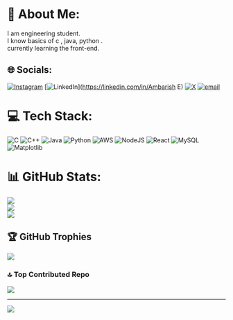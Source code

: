 # 💫 About Me:
I am engineering student.<br>I know basics of c ,  java,  python .<br>currently learning the front-end.<br>


## 🌐 Socials:
[![Instagram](https://img.shields.io/badge/Instagram-%23E4405F.svg?logo=Instagram&logoColor=white)](https://instagram.com/prince_ambi) [![LinkedIn](https://img.shields.io/badge/LinkedIn-%230077B5.svg?logo=linkedin&logoColor=white)](https://linkedin.com/in/Ambarish E) [![X](https://img.shields.io/badge/X-black.svg?logo=X&logoColor=white)](https://x.com/Ambarish) [![email](https://img.shields.io/badge/Email-D14836?logo=gmail&logoColor=white)](mailto:ambarishambarish412@gmail.com) 

# 💻 Tech Stack:
![C](https://img.shields.io/badge/c-%2300599C.svg?style=flat&logo=c&logoColor=white) ![C++](https://img.shields.io/badge/c++-%2300599C.svg?style=flat&logo=c%2B%2B&logoColor=white) ![Java](https://img.shields.io/badge/java-%23ED8B00.svg?style=flat&logo=openjdk&logoColor=white) ![Python](https://img.shields.io/badge/python-3670A0?style=flat&logo=python&logoColor=ffdd54) ![AWS](https://img.shields.io/badge/AWS-%23FF9900.svg?style=flat&logo=amazon-aws&logoColor=white) ![NodeJS](https://img.shields.io/badge/node.js-6DA55F?style=flat&logo=node.js&logoColor=white) ![React](https://img.shields.io/badge/react-%2320232a.svg?style=flat&logo=react&logoColor=%2361DAFB) ![MySQL](https://img.shields.io/badge/mysql-4479A1.svg?style=flat&logo=mysql&logoColor=white) ![Matplotlib](https://img.shields.io/badge/Matplotlib-%23ffffff.svg?style=flat&logo=Matplotlib&logoColor=black)
# 📊 GitHub Stats:
![](https://github-readme-stats.vercel.app/api?username=Ambarish-PAS&theme=gotham&hide_border=false&include_all_commits=false&count_private=false)<br/>
![](https://nirzak-streak-stats.vercel.app/?user=Ambarish-PAS&theme=gotham&hide_border=false)<br/>
![](https://github-readme-stats.vercel.app/api/top-langs/?username=Ambarish-PAS&theme=gotham&hide_border=false&include_all_commits=false&count_private=false&layout=compact)

## 🏆 GitHub Trophies
![](https://github-profile-trophy.vercel.app/?username=Ambarish-PAS&theme=radical&no-frame=false&no-bg=true&margin-w=4)

### 🔝 Top Contributed Repo
![](https://github-contributor-stats.vercel.app/api?username=Ambarish-PAS&limit=5&theme=merko&combine_all_yearly_contributions=true)

---
[![](https://visitcount.itsvg.in/api?id=Ambarish-PAS&icon=0&color=0)](https://visitcount.itsvg.in)

<!-- Proudly created with GPRM ( https://gprm.itsvg.in ) -->
